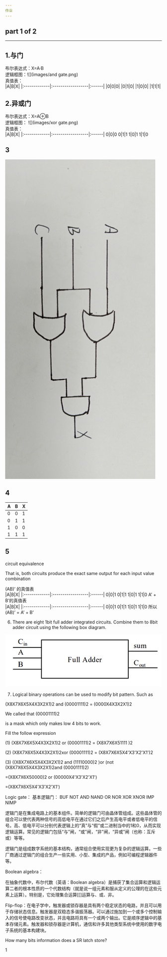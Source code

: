 ```yaml
---
作业
---
```


part 1 of 2
-

----------------

1.与门
-
布尔表达式：X=A·B<br>
逻辑框图：![](images/and gate.png)   <br>
真值表：<br>
|A|B|X|
|:-------------|:------------------|:------|
|0|0|0|
|0|1|0|
|1|0|0|
|1|1|1|

2.异或门
-
布尔表达式：X=A⊕B<br>
逻辑框图：
![](images/xor gate.png)   <br>
真值表：<br>
|A|B|X|
|:-------------|:------------------|:------|
0|0|0
0|1|1
1|0|1
1|1|0

3
-
![](images/IMG20181024170132.jpg)<br>

4
-
|A|B|X|
|:-------------|:------------------|:------|
0|0|1
0|1|1
1|0|0
1|1|1

5
-
circuit equivalence<br>

That is, both circuits produce the exact same output for each input value combination


(AB)’ 的真值表<br>
|A|B|X|
|:-------------|:------------------|:------|
0|0|1
0|1|1
1|0|1
1|1|0
A’ + B’的真值表<br>
|A|B|X|
|:-------------|:------------------|:------|
0|0|1
0|1|1
1|0|1
1|1|0
所以(AB)’ = A’ + B’


6) There are eight 1bit full adder integrated circuits. Combine them to 8bit adder circuit using the following box diagram.

![](https://github.com/mountaintouhouman/homework/blob/gh-pages/h52.png?raw=true)

7) Logical binary operations can be used to modify bit pattern. Such as

(X8X7X6X5X4X3X2X1)2 and (00001111)2 = (0000X4X3X2X1)2

We called that (00001111)2

is a mask which only makes low 4 bits to work.

Fill the follow expression

(1) (X8X7X6X5X4X3X2X1)2 or (00001111)2 = (X8X7X6X51111 )2

(2) (X8X7X6X5X4X3X2X1)2xor (00001111)2 = (X8X7X6X5X4'X3'X2'X1')2

(3) ((X8X7X6X5X4X3X2X1)2 and (11110000)2 )or (not (X8X7X6X5X4X3X2X1)2and (00001111)2) 

=(X8X7X6X50000)2 or (00000X4'X3'X2'X1')

=(X8X7X6X5X4'X3'X2'X1')

Logic gate：
基本逻辑门：
BUF	NOT
AND	NAND
OR	NOR
XOR	XNOR
IMP	NIMP

逻辑门是在集成电路上的基本组件。简单的逻辑门可由晶体管组成。这些晶体管的组合可以使代表两种信号的高低电平在通过它们之后产生高电平或者低电平的信号。高、低电平可以分别代表逻辑上的“真”与“假”或二进制当中的1和0，从而实现逻辑运算。常见的逻辑门包括“与”闸，“或”闸，“非”闸，“异或”闸（也称：互斥或）等等。

逻辑门是组成数字系统的基本结构，通常组合使用实现更为复杂的逻辑运算。一些厂商通过逻辑门的组合生产一些实用、小型、集成的产品，例如可编程逻辑器件等。

Boolean algebra：

在抽象代数中，布尔代数（英语：Boolean algebra）是捕获了集合运算和逻辑运算二者的根本性质的一个代数结构（就是说一组元素和服从定义的公理的在这些元素上运算）。特别是，它处理集合运算[[]运算与、或、非。

Flip-flop：在电子学中，触发器或锁存器是具有两个稳定状态的电路，并且可以用于存储状态信息。触发器是双稳态多谐振荡器。可以通过施加到一个或多个控制输入的信号使电路改变状态，并且电路将具有一个或两个输出。它是顺序逻辑中的基本存储元素。触发器和锁存器是计算机，通信和许多其他类型系统中使用的数字电子系统的基本构建块。

How many bits information does a SR latch store?

1



